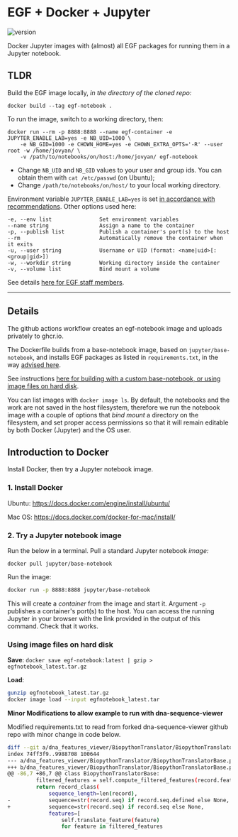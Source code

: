 # EGF + Docker + Jupyter

![version](https://img.shields.io/badge/current_version-0.2.1-blue)

Docker Jupyter images with (almost) all EGF packages for running them in a Jupyter notebook.

## TLDR

Build the EGF image locally, *in the directory of the cloned repo:*

```shell
docker build --tag egf-notebook .
```

To run the image, switch to a working directory, then:

```shell
docker run --rm -p 8888:8888 --name egf-container -e JUPYTER_ENABLE_LAB=yes -e NB_UID=1000 \
    -e NB_GID=1000 -e CHOWN_HOME=yes -e CHOWN_EXTRA_OPTS='-R' --user root -w /home/jovyan/ \
    -v /path/to/notebooks/on/host:/home/jovyan/ egf-notebook
```

* Change `NB_UID` and `NB_GID` values to your user and group ids. You can obtain them with `cat /etc/passwd` (on Ubuntu);
* Change `/path/to/notebooks/on/host/` to your local working directory.

Environment variable `JUPYTER_ENABLE_LAB=yes` is set [in accordance with recommendations](https://github.com/jupyter/docker-stacks#jupyter-notebook-deprecation-notice). Other options used here:

```shell
-e, --env list               Set environment variables
--name string                Assign a name to the container
-p, --publish list           Publish a container's port(s) to the host
--rm                         Automatically remove the container when it exits
-u, --user string            Username or UID (format: <name|uid>[:<group|gid>])
-w, --workdir string         Working directory inside the container
-v, --volume list            Bind mount a volume
```

See details [here for EGF staff members](EGF_readme.md).

---

## Details

The github actions workflow creates an egf-notebook image and uploads privately to ghcr.io.

The Dockerfile builds from a base-notebook image, based on `jupyter/base-notebook`, and installs EGF packages as listed in `requirements.txt`, in the way [advised here](https://github.com/docker-library/docs/tree/master/python#how-to-use-this-image).

See instructions [here for building with a custom base-notebook, or using image files on hard disk](EGF_readme.md).

You can list images with `docker image ls`. By default, the notebooks and the work are not saved in the host filesystem, therefore we run the notebook image with a couple of options that *bind mount* a directory on the filesystem, and set proper access permissions so that it will remain editable by both Docker (Jupyter) and the OS user.

## Introduction to Docker

Install Docker, then try a Jupyter notebook image.

### 1. Install Docker

Ubuntu: https://docs.docker.com/engine/install/ubuntu/

Mac OS: https://docs.docker.com/docker-for-mac/install/

### 2. Try a Jupyter notebook image

Run the below in a terminal. Pull a standard Jupyter notebook *image:*

```shell
docker pull jupyter/base-notebook
```

Run the image:

```bash
docker run -p 8888:8888 jupyter/base-notebook
```

This will create a *container* from the image and start it. Argument `-p` publishes a container's port(s) to the host. You can access the running Jupyter in your browser with the link provided in the output of this command. Check that it works.

### Using image files on hard disk

**Save**: `docker save egf-notebook:latest | gzip > egfnotebook_latest.tar.gz`

**Load**:

```bash
gunzip egfnotebook_latest.tar.gz
docker image load --input egfnotebook_latest.tar
```

**Minor Modifications to allow example to run with dna-sequence-viewer**

Modified requirements.txt to read from forked dna-sequence-viewer github repo with minor change in code below.

```sh
diff --git a/dna_features_viewer/BiopythonTranslator/BiopythonTranslatorBase.py b/dna_features_viewer/BiopythonTranslator/BiopythonTranslatorBase.py
index 74ff3f9..9988708 100644
--- a/dna_features_viewer/BiopythonTranslator/BiopythonTranslatorBase.py
+++ b/dna_features_viewer/BiopythonTranslator/BiopythonTranslatorBase.py
@@ -86,7 +86,7 @@ class BiopythonTranslatorBase:
         filtered_features = self.compute_filtered_features(record.features)
         return record_class(
             sequence_length=len(record),
-            sequence=str(record.seq) if record.seq.defined else None,
+            sequence=str(record.seq) if record.seq else None,
             features=[
                 self.translate_feature(feature)
                 for feature in filtered_features
```